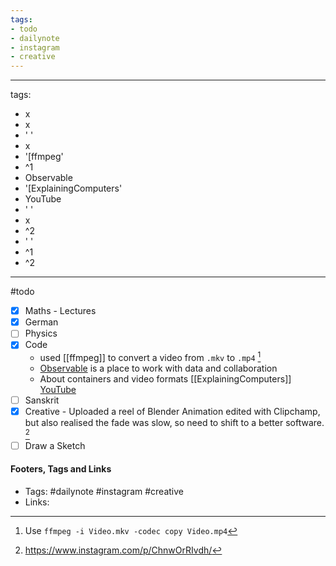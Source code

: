 ```yaml
---
tags:
- todo
- dailynote
- instagram
- creative
---
```


---
tags:
- x
- x
- ' '
- x
- '[ffmpeg'
- ^1
- Observable
- '[ExplainingComputers'
- YouTube
- ' '
- x
- ^2
- ' '
- ^1
- ^2
---

#todo
- [x] Maths - Lectures
- [x] German
- [ ] Physics
- [x] Code
	- used [[ffmpeg]] to convert a video from `.mkv` to `.mp4` [^1]
	- [Observable](https://observablehq.com/about) is a place to work with data and collaboration
	- About containers and video formats [[ExplainingComputers]] [YouTube](https://www.youtube.com/watch?v=-4NXxY4maYc)
- [ ] Sanskrit
- [x] Creative - Uploaded a reel of Blender Animation edited with Clipchamp, but also realised the fade was slow, so need to shift to a better software. [^2]
- [ ] Draw a Sketch

#### Footers, Tags and Links
- Tags: #dailynote      #instagram #creative
- Links: 

[^1]:  Use `ffmpeg -i Video.mkv -codec copy Video.mp4`
[^2]: https://www.instagram.com/p/ChnwOrRIvdh/